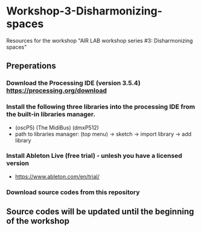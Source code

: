 # Workshop-3-Disharmonizing-spaces
Resources for the workshop "AIR LAB workshop series #3: Disharmonizing spaces"

## Preperations
### Download the Processing IDE (version 3.5.4) https://processing.org/download

### Install the following three libraries into the processing IDE from the built-in libraries manager.
- (oscP5) (The MidiBus) (dmxP512)
- path to libraries manager: (top menu) -> sketch -> import library -> add library

### Install Ableton Live (free trial) - unlesh you have a licensed version
- https://www.ableton.com/en/trial/

### Download source codes from this repository


## Source codes will be updated until the beginning of the workshop
